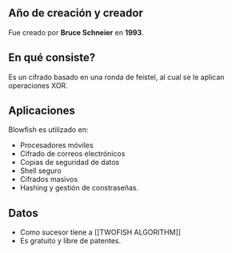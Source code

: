 ## Año de creación y creador
Fue creado por **Bruce Schneier** en **1993**.

## En qué consiste?
Es un cifrado basado en una ronda de feistel, al cual se le aplican operaciones XOR.

## Aplicaciones
Blowfish es utilizado en:
- Procesadores móviles
- Cifrado de correos electrónicos
- Copias de seguridad de datos
- Shell seguro
- Cifrados masivos
- Hashing y gestión de constraseñas.

## Datos
- Como sucesor tiene a [[TWOFISH ALGORITHM]]
- Es gratuito y libre de patentes.